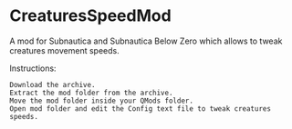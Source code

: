 # CreaturesSpeedMod
A mod for Subnautica and Subnautica Below Zero which allows to tweak creatures movement speeds.


Instructions:

    Download the archive.
    Extract the mod folder from the archive.
    Move the mod folder inside your QMods folder.
    Open mod folder and edit the Config text file to tweak creatures speeds.

